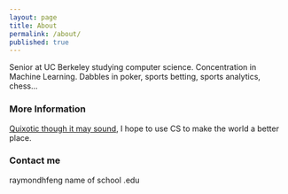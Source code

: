 ```yaml
---
layout: page
title: About
permalink: /about/
published: true
---
```

Senior at UC Berkeley studying computer science. Concentration in Machine Learning. Dabbles in poker, sports betting, sports analytics, chess...

### More Information
[Quixotic though it may sound](https://web.stanford.edu/~lmackey/), I hope to use CS to make the world a better place. 


### Contact me

raymondhfeng name of school .edu
